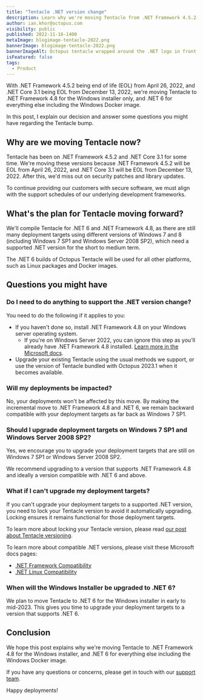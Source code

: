 ```yaml
---
title: "Tentacle .NET version change"
description: Learn why we're moving Tentacle from .NET Framework 4.5.2 & .NET Core 3.1 to .NET Framework 4.8 & .NET 6.
author: ian.khor@octopus.com
visibility: public
published: 2022-11-16-1400
metaImage: blogimage-tentacle-2022.png
bannerImage: blogimage-tentacle-2022.png
bannerImageAlt: Octopus tentacle wrapped around the .NET logo in front of a server
isFeatured: false
tags:
  - Product
---
```


With .NET Framework 4.5.2 being end of life (EOL) from April 26, 2022, and .NET Core 3.1 being EOL from December 13, 2022, we're moving Tentacle to .NET Framework 4.8 for the Windows installer only, and .NET 6 for everything else including the Windows Docker image.

In this post, I explain our decision and answer some questions you might have regarding the Tentacle bump.

## Why are we moving Tentacle now?

Tentacle has been on .NET Framework 4.5.2 and .NET Core 3.1 for some time. We're moving these versions because .NET Framework 4.5.2 will be EOL from April 26, 2022, and .NET Core 3.1 will be EOL from December 13, 2022. After this, we'd miss out on security patches and library updates. 

To continue providing our customers with secure software, we must align with the support schedules of our underlying development frameworks.

## What's the plan for Tentacle moving forward?

We'll compile Tentacle for .NET 6 and .NET Framework 4.8, as there are still many deployment targets using different versions of Windows 7 and 8 (including Windows 7 SP1 and Windows Server 2008 SP2), which need a supported .NET version for the short to medium term.

The .NET 6 builds of Octopus Tentacle will be used for all other platforms, such as Linux packages and Docker images.

## Questions you might have

### Do I need to do anything to support the .NET version change?

You need to do the following if it applies to you:

- If you haven't done so, install .NET Framework 4.8 on your Windows server operating system.
  - If you're on Windows Server 2022, you can ignore this step as you'll already have .NET Framework 4.8 installed. [Learn more in the Microsoft docs](https://learn.microsoft.com/en-us/dotnet/framework/migration-guide/versions-and-dependencies#net-framework-48).
- Upgrade your existing Tentacle using the usual methods we support, or use the version of Tentacle bundled with Octopus 2023.1 when it becomes available.

### Will my deployments be impacted?

No, your deployments won't be affected by this move. By making the incremental move to .NET Framework 4.8 and .NET 6, we remain backward compatible with your deployment targets as far back as Windows 7 SP1.

### Should I upgrade deployment targets on Windows 7 SP1 and Windows Server 2008 SP2?

Yes, we encourage you to upgrade your deployment targets that are still on Windows 7 SP1 or Windows Server 2008 SP2. 

We recommend upgrading to a version that supports .NET Framework 4.8 and ideally a version compatible with .NET 6 and above.

### What if I can't upgrade my deployment targets?

If you can't upgrade your deployment targets to a supported .NET version, you need to lock your Tentacle version to avoid it automatically upgrading. Locking ensures it remains functional for those deployment targets. 

To learn more about locking your Tentacle version, please read [our post about Tentacle versioning](https://octopus.com/blog/tentacle-versioning#lock-on-the-tentacle).

To learn more about compatible .NET versions, please visit these Microsoft docs pages:

- [.NET Framework Compatibility](https://learn.microsoft.com/en-us/dotnet/framework/migration-guide/versions-and-dependencies#net-framework-48)
- [.NET Linux Compatibility](https://learn.microsoft.com/en-us/dotnet/core/install/linux)

### When will the Windows Installer be upgraded to .NET 6?

We plan to move Tentacle to .NET 6 for the Windows installer in early to mid-2023. This gives you time to upgrade your deployment targets to a version that supports .NET 6.

## Conclusion

We hope this post explains why we're moving Tentacle to .NET Framework 4.8 for the Windows installer, and .NET 6 for everything else including the Windows Docker image. 

If you have any questions or concerns, please get in touch with our [support team](mailto:support@octopus.com). 

Happy deployments!
